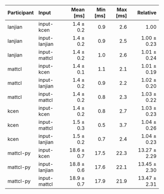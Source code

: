 | Participant | Input | Mean [ms] | Min [ms] | Max [ms] | Relative |
|:---|:---|---:|---:|---:|---:|
| lanjian | input-kcen | 1.4 ± 0.2 | 0.9 | 2.6 | 1.00 |
| lanjian | input-lanjian | 1.4 ± 0.2 | 0.9 | 2.5 | 1.00 ± 0.23 |
| lanjian | input-mattcl | 1.4 ± 0.2 | 1.0 | 2.6 | 1.01 ± 0.24 |
| mattcl | input-kcen | 1.4 ± 0.1 | 1.1 | 2.1 | 1.01 ± 0.19 |
| mattcl | input-lanjian | 1.4 ± 0.2 | 0.9 | 2.2 | 1.02 ± 0.20 |
| mattcl | input-mattcl | 1.4 ± 0.2 | 0.8 | 2.3 | 1.03 ± 0.22 |
| kcen | input-kcen | 1.4 ± 0.2 | 0.8 | 2.7 | 1.03 ± 0.23 |
| kcen | input-mattcl | 1.5 ± 0.3 | 0.5 | 3.7 | 1.04 ± 0.26 |
| kcen | input-lanjian | 1.5 ± 0.2 | 0.7 | 2.4 | 1.04 ± 0.23 |
| mattcl-py | input-kcen | 18.6 ± 0.7 | 17.5 | 22.3 | 13.27 ± 2.29 |
| mattcl-py | input-lanjian | 18.8 ± 0.6 | 17.6 | 22.1 | 13.45 ± 2.30 |
| mattcl-py | input-mattcl | 18.9 ± 0.7 | 17.9 | 21.9 | 13.47 ± 2.31 |
